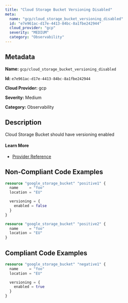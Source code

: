 ```yaml
---
title: "Cloud Storage Bucket Versioning Disabled"
meta:
  name: "gcp/cloud_storage_bucket_versioning_disabled"
  id: "e7e961ac-d17e-4413-84bc-8a1fbe242944"
  cloud_provider: "gcp"
  severity: "MEDIUM"
  category: "Observability"
---
```


## Metadata
**Name:** `gcp/cloud_storage_bucket_versioning_disabled`

**Id:** `e7e961ac-d17e-4413-84bc-8a1fbe242944`

**Cloud Provider:** gcp

**Severity:** Medium

**Category:** Observability

## Description
Cloud Storage Bucket should have versioning enabled

#### Learn More

 - [Provider Reference](https://registry.terraform.io/providers/hashicorp/google/latest/docs/resources/storage_bucket#enabled)

## Non-Compliant Code Examples
```terraform
resource "google_storage_bucket" "positive1" {
  name     = "foo"
  location = "EU"

  versioning = {
    enabled = false
  }
}

resource "google_storage_bucket" "positive2" {
  name     = "foo"
  location = "EU"
}
```

## Compliant Code Examples
```terraform
resource "google_storage_bucket" "negative1" {
  name     = "foo"
  location = "EU"

  versioning = {
    enabled = true
  }
}
```